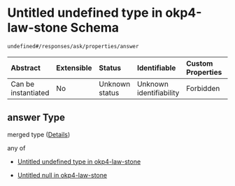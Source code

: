 # Untitled undefined type in okp4-law-stone Schema

```txt
undefined#/responses/ask/properties/answer
```



| Abstract            | Extensible | Status         | Identifiable            | Custom Properties | Additional Properties | Access Restrictions | Defined In                                                                 |
| :------------------ | :--------- | :------------- | :---------------------- | :---------------- | :-------------------- | :------------------ | :------------------------------------------------------------------------- |
| Can be instantiated | No         | Unknown status | Unknown identifiability | Forbidden         | Allowed               | none                | [okp4-law-stone.json\*](schema/okp4-law-stone.json "open original schema") |

## answer Type

merged type ([Details](okp4-law-stone-responses-askresponse-properties-answer.md))

any of

*   [Untitled undefined type in okp4-law-stone](okp4-law-stone-responses-askresponse-properties-answer-anyof-0.md "check type definition")

*   [Untitled null in okp4-law-stone](okp4-law-stone-responses-askresponse-properties-answer-anyof-1.md "check type definition")
